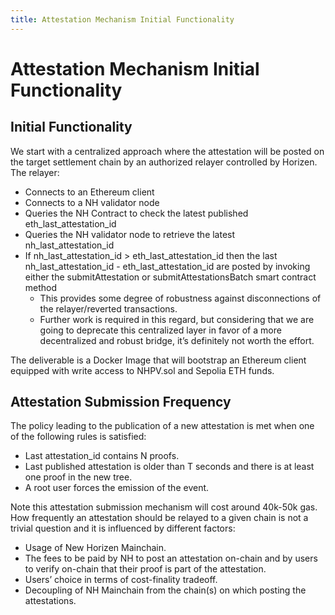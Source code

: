 ```yaml
---
title: Attestation Mechanism Initial Functionality
---
```


# Attestation Mechanism Initial Functionality

## Initial Functionality

We start with a centralized approach where the attestation will be posted on the target settlement chain by an authorized relayer controlled by Horizen. The relayer:

- Connects to an Ethereum client
- Connects to a NH validator node
- Queries the NH Contract to check the latest published eth_last_attestation_id
- Queries the NH validator node to retrieve the latest nh_last_attestation_id
- If nh_last_attestation_id > eth_last_attestation_id  then the last nh_last_attestation_id - eth_last_attestation_id are posted by invoking either the submitAttestation or submitAttestationsBatch smart contract method
    * This provides some degree of robustness against disconnections of the relayer/reverted transactions.
    * Further work is required in this regard, but considering that we are going to deprecate this centralized layer in favor of a more decentralized and robust bridge, it’s definitely not worth the effort.

The deliverable is a Docker Image that will bootstrap an Ethereum client equipped with write access to NHPV.sol and Sepolia ETH funds.

## Attestation Submission Frequency
The policy leading to the publication of a new attestation is met when one of the following rules is satisfied:
- Last attestation_id contains N proofs.
- Last published attestation is older than T seconds and there is at least one proof in the new tree.
- A root user forces the emission of the event.

Note this attestation submission mechanism will cost around 40k-50k gas.  How frequently an attestation should be relayed to a given chain is not a trivial question and it is influenced by different factors:

- Usage of New Horizen Mainchain.
- The fees to be paid by NH to post an attestation on-chain and by users to verify on-chain that their proof is part of the attestation.
- Users’ choice in terms of cost-finality tradeoff.
- Decoupling of NH Mainchain from the chain(s) on which posting the attestations.
